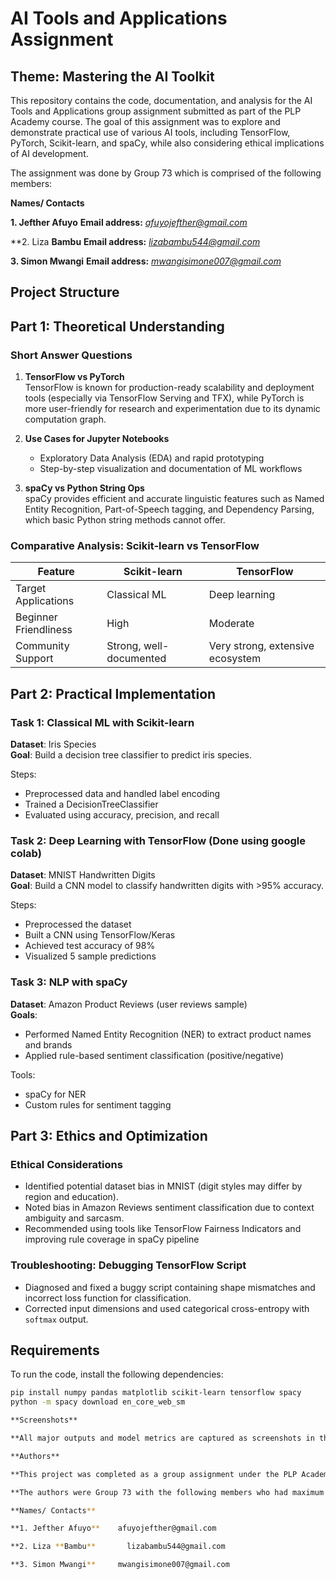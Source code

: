 # AI Tools and Applications Assignment

## Theme: Mastering the AI Toolkit

This repository contains the code, documentation, and analysis for the AI Tools and Applications group assignment submitted as part of the PLP Academy course. The goal of this assignment was to explore and demonstrate practical use of various AI tools, including TensorFlow, PyTorch, Scikit-learn, and spaCy, while also considering ethical implications of AI development.

The assignment was done by Group 73 which is comprised of the following members:

**Names/ Contacts**

**1. Jefther Afuyo**    **Email address:** *afuyojefther@gmail.com*

**2. Liza **Bambu**     **Email address:** *lizabambu544@gmail.com*

**3. Simon Mwangi**     **Email address:**  *mwangisimone007@gmail.com*

## Project Structure

## Part 1: Theoretical Understanding

### Short Answer Questions

1. **TensorFlow vs PyTorch**  
   TensorFlow is known for production-ready scalability and deployment tools (especially via TensorFlow Serving and TFX), while PyTorch is more user-friendly for research and experimentation due to its dynamic computation graph.

2. **Use Cases for Jupyter Notebooks**  
   - Exploratory Data Analysis (EDA) and rapid prototyping  
   - Step-by-step visualization and documentation of ML workflows  

3. **spaCy vs Python String Ops**  
   spaCy provides efficient and accurate linguistic features such as Named Entity Recognition, Part-of-Speech tagging, and Dependency Parsing, which basic Python string methods cannot offer.

### Comparative Analysis: Scikit-learn vs TensorFlow

| Feature                 | Scikit-learn                   | TensorFlow                         |
|------------------------|--------------------------------|------------------------------------|
| Target Applications    | Classical ML                   | Deep learning                      |
| Beginner Friendliness  | High                           | Moderate                           |
| Community Support      | Strong, well-documented        | Very strong, extensive ecosystem   |


## Part 2: Practical Implementation

### Task 1: Classical ML with Scikit-learn

**Dataset**: Iris Species  
**Goal**: Build a decision tree classifier to predict iris species.

Steps:
- Preprocessed data and handled label encoding
- Trained a DecisionTreeClassifier
- Evaluated using accuracy, precision, and recall

### Task 2: Deep Learning with TensorFlow (Done using google colab)

**Dataset**: MNIST Handwritten Digits  
**Goal**: Build a CNN model to classify handwritten digits with >95% accuracy.

Steps:
- Preprocessed the dataset
- Built a CNN using TensorFlow/Keras
- Achieved test accuracy of 98%
- Visualized 5 sample predictions

### Task 3: NLP with spaCy

**Dataset**: Amazon Product Reviews (user reviews sample)  
**Goals**:
- Performed Named Entity Recognition (NER) to extract product names and brands
- Applied rule-based sentiment classification (positive/negative)

Tools:
- spaCy for NER
- Custom rules for sentiment tagging

## Part 3: Ethics and Optimization

### Ethical Considerations

- Identified potential dataset bias in MNIST (digit styles may differ by region and education).
- Noted bias in Amazon Reviews sentiment classification due to context ambiguity and sarcasm.
- Recommended using tools like TensorFlow Fairness Indicators and improving rule coverage in spaCy pipeline

### Troubleshooting: Debugging TensorFlow Script

- Diagnosed and fixed a buggy script containing shape mismatches and incorrect loss function for classification.
- Corrected input dimensions and used categorical cross-entropy with `softmax` output.


## Requirements

To run the code, install the following dependencies:

```bash
pip install numpy pandas matplotlib scikit-learn tensorflow spacy
python -m spacy download en_core_web_sm

**Screenshots**

**All major outputs and model metrics are captured as screenshots in the final report PDF and referenced in respective notebook markdown cells.**

**Authors** 

**This project was completed as a group assignment under the PLP Academy AI for Software Engineering course.**

**The authors were Group 73 with the following members who had maximum input:**

**Names/ Contacts**

**1. Jefther Afuyo**    afuyojefther@gmail.com

**2. Liza **Bambu**       lizabambu544@gmail.com

**3. Simon Mwangi**     mwangisimone007@gmail.com



